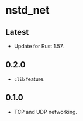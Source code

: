 # nstd_net
## Latest
- Update for Rust 1.57.
## 0.2.0
- `clib` feature.
## 0.1.0
- TCP and UDP networking.
